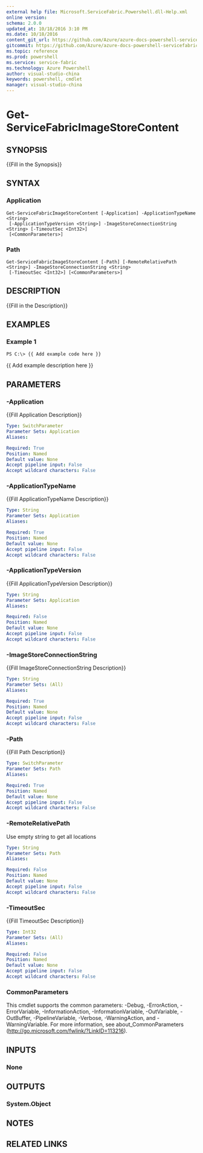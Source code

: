 ```yaml
---
external help file: Microsoft.ServiceFabric.Powershell.dll-Help.xml
online version: 
schema: 2.0.0
updated_at: 10/18/2016 3:10 PM
ms.date: 10/18/2016
content_git_url: https://github.com/Azure/azure-docs-powershell-servicefabric/blob/master/ServiceFabric/v3.1/Get-ServiceFabricImageStoreContent.md
gitcommit: https://github.com/Azure/azure-docs-powershell-servicefabric/blob/64b91ee622d0b9ae6539db10e927e50881fae64d/ServiceFabric/v3.1/Get-ServiceFabricImageStoreContent.md
ms.topic: reference
ms.prod: powershell
ms.service: service-fabric
ms.technology: Azure Powershell
author: visual-studio-china
keywords: powershell, cmdlet
manager: visual-studio-china
---
```


# Get-ServiceFabricImageStoreContent

## SYNOPSIS
{{Fill in the Synopsis}}

## SYNTAX

### Application
```
Get-ServiceFabricImageStoreContent [-Application] -ApplicationTypeName <String>
 [-ApplicationTypeVersion <String>] -ImageStoreConnectionString <String> [-TimeoutSec <Int32>]
 [<CommonParameters>]
```

### Path
```
Get-ServiceFabricImageStoreContent [-Path] [-RemoteRelativePath <String>] -ImageStoreConnectionString <String>
 [-TimeoutSec <Int32>] [<CommonParameters>]
```

## DESCRIPTION
{{Fill in the Description}}

## EXAMPLES

### Example 1
```
PS C:\> {{ Add example code here }}
```

{{ Add example description here }}

## PARAMETERS

### -Application
{{Fill Application Description}}

```yaml
Type: SwitchParameter
Parameter Sets: Application
Aliases: 

Required: True
Position: Named
Default value: None
Accept pipeline input: False
Accept wildcard characters: False
```

### -ApplicationTypeName
{{Fill ApplicationTypeName Description}}

```yaml
Type: String
Parameter Sets: Application
Aliases: 

Required: True
Position: Named
Default value: None
Accept pipeline input: False
Accept wildcard characters: False
```

### -ApplicationTypeVersion
{{Fill ApplicationTypeVersion Description}}

```yaml
Type: String
Parameter Sets: Application
Aliases: 

Required: False
Position: Named
Default value: None
Accept pipeline input: False
Accept wildcard characters: False
```

### -ImageStoreConnectionString
{{Fill ImageStoreConnectionString Description}}

```yaml
Type: String
Parameter Sets: (All)
Aliases: 

Required: True
Position: Named
Default value: None
Accept pipeline input: False
Accept wildcard characters: False
```

### -Path
{{Fill Path Description}}

```yaml
Type: SwitchParameter
Parameter Sets: Path
Aliases: 

Required: True
Position: Named
Default value: None
Accept pipeline input: False
Accept wildcard characters: False
```

### -RemoteRelativePath
Use empty string to get all locations

```yaml
Type: String
Parameter Sets: Path
Aliases: 

Required: False
Position: Named
Default value: None
Accept pipeline input: False
Accept wildcard characters: False
```

### -TimeoutSec
{{Fill TimeoutSec Description}}

```yaml
Type: Int32
Parameter Sets: (All)
Aliases: 

Required: False
Position: Named
Default value: None
Accept pipeline input: False
Accept wildcard characters: False
```

### CommonParameters
This cmdlet supports the common parameters: -Debug, -ErrorAction, -ErrorVariable, -InformationAction, -InformationVariable, -OutVariable, -OutBuffer, -PipelineVariable, -Verbose, -WarningAction, and -WarningVariable. For more information, see about_CommonParameters (http://go.microsoft.com/fwlink/?LinkID=113216).

## INPUTS

### None

## OUTPUTS

### System.Object

## NOTES

## RELATED LINKS

